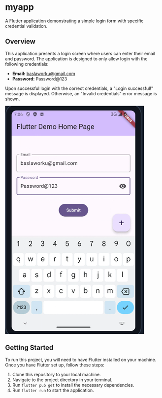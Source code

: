 # myapp

A Flutter application demonstrating a simple login form with specific credential validation.

## Overview

This application presents a login screen where users can enter their email and password. 
The application is designed to only allow login with the following credentials:

-   **Email:** baslaworku@gmail.com
-   **Password:** Password@123

Upon successful login with the correct credentials, a "Login successful!" message is displayed. 
Otherwise, an "Invalid credentials" error message is shown.


![App Screenshot](screenshots/image.png)

## Getting Started

To run this project, you will need to have Flutter installed on your machine. Once you have Flutter set up, follow these steps:
1. Clone this repository to your local machine.
2. Navigate to the project directory in your terminal.
3. Run `flutter pub get` to install the necessary dependencies.
4. Run `flutter run` to start the application.
